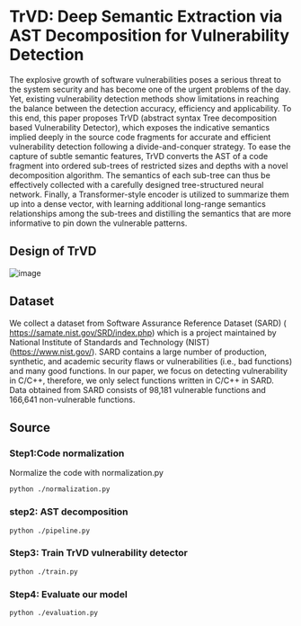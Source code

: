 # TrVD: Deep Semantic Extraction via AST Decomposition for Vulnerability Detection
The explosive growth of software vulnerabilities poses a serious threat to the system security and has become one of the urgent problems of the day. Yet, existing vulnerability detection methods show limitations in reaching the balance between the detection accuracy, efficiency and applicability. To this end, this paper proposes TrVD (abstract syntax Tree decomposition based Vulnerability Detector), which exposes the indicative semantics implied deeply in the source code fragments for accurate and efficient vulnerability detection following a divide-and-conquer strategy. To ease the capture of subtle semantic features, TrVD converts the AST
of a code fragment into ordered sub-trees of restricted sizes and depths with a novel decomposition algorithm. The semantics of each sub-tree can thus be effectively collected with a carefully designed tree-structured neural network. Finally, a Transformer-style encoder is utilized to summarize them up into a dense vector, with learning additional long-range semantics relationships among the sub-trees and distilling the semantics that are more informative to pin down the vulnerable patterns.

## Design of TrVD
![image](https://github.com/mx-info/imgs/blob/main/trvd_frame.bmp)

## Dataset
We collect a dataset from Software Assurance Reference Dataset (SARD) ( https://samate.nist.gov/SRD/index.php) which is a project maintained by National Institute of Standards and Technology (NIST) (https://www.nist.gov/). SARD contains a large number of production, synthetic, and academic security flaws or vulnerabilities (i.e., bad functions) and many good functions. In our paper, we focus on detecting vulnerability in C/C++, therefore, we only select functions written in C/C++ in SARD. Data obtained from SARD consists of 98,181 vulnerable functions and 166,641 non-vulnerable functions.

## Source

### Step1:Code normalization
Normalize the code with normalization.py
```
python ./normalization.py
```

### step2: AST decomposition 
```
python ./pipeline.py
```

### Step3: Train TrVD vulnerability detector
```
python ./train.py
```

### Step4: Evaluate our model
```
python ./evaluation.py
```
